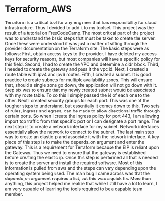 # Terraform_AWS
  Terraform is a critical tool for any engineer that has responsibility for cloud infrastructure. Thus I decided
to add it to my toolset. This project was the result of a tutorial on FreeCodeCamp. The most critical part of the project was
to understand the basic steps that must be taken to create the server. Once these were understood it was just a matter of sifting
through the provider documentation on the Terraform site. The basic steps were as follows: First, obtain access keys to the provider.
I have deleted my access keys for security reasons, but most companies will have a specific policy for this field. Second, I had to create the VPC
and determine a cidr block. Third, I needed to create the gateway and pass it the vpc id. Next, I created a route table with ipv4 and ipv6 routes.
Fifth, I created a subnet. It is good practice to create subnets for multiple availability zones. This will ensure that, should a single zone
go down, the application will not go down with it. Step six was to ensure that my newly created subnet would be associated with my route table.
 To do this I simply passed the id of each one to the other. Next I created security groups for each port. This was one of the tougher steps to
understand, but essentially it comes down to this. Two sets of rules, ingress and egress, can be made to allow directional traffic through
certain ports. So when I create the ingress policy for port 443, I am allowing import tcp traffic from that specific port or I can designate a
port range. The next step is to create a network interface for my subnet. Network interfaces essentially allow the network to connect to
the subnet. The last main step was to create an elastic ip and associate it with the network interface. A key piece of this step is to make
the depends_on argument and enter the gateway. This is a requirement for Terraform because the EIP is reliant upon the Gateway. Thus we need to
ensure that the gateway is established before creating the elastic ip. Once this step is performed all that is needed is to create the server
and install the required software. Most of this information is pulled from aws and the steps can vary depending upon the operating system
being used. The main bug I came across was that the depends_on argument requires a list, but this was a quick fix. More than anything, this
project helped me realize that while I still have a lot to learn, I am very capable of learning the tools required to be a capable team member. 
